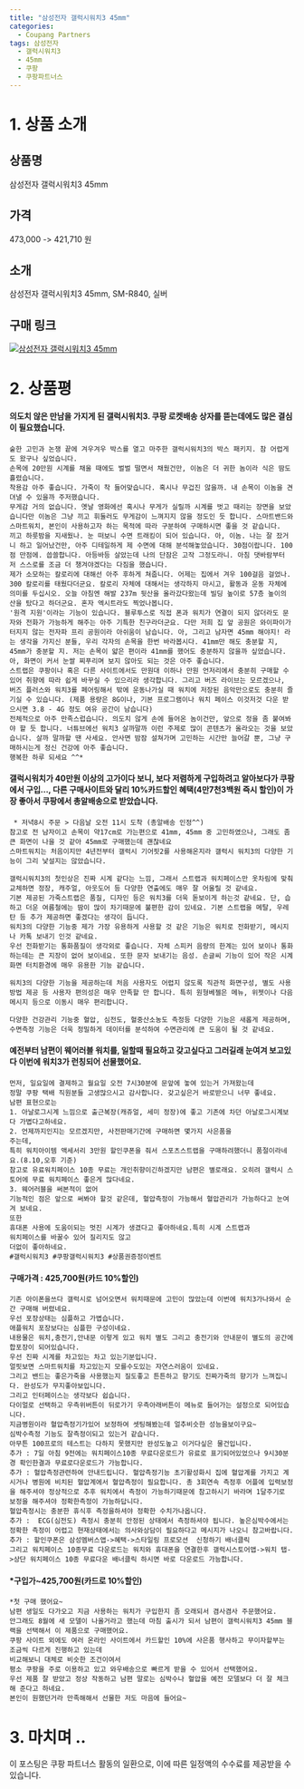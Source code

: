 ```yaml
---
title: "삼성전자 갤럭시워치3 45mm"
categories:
  - Coupang Partners
tags: 삼성전자
  - 갤럭시워치3
  - 45mm
  - 쿠팡
  - 쿠팡파트너스
---
```

# 1. 상품 소개
## 상품명
삼성전자 갤럭시워치3 45mm

## 가격
473,000 -> 421,710 원

## 소개
삼성전자 갤럭시워치3 45mm, SM-R840, 실버

## 구매 링크
[![삼성전자 갤럭시워치3 45mm](https://static.coupangcdn.com/image/affiliate/banner/3ebce18a465c20d6376b0d3484b431c2@2x.jpg)](https://coupa.ng/bOXsTU)
# 2. 상품평 

#### 의도치 않은 만남을 가지게 된 갤럭시워치3. 쿠팡 로켓배송 상자를 뜯는데에도 많은 결심이 필요했습니다.
    숱한 고민과 논쟁 끝에 겨우겨우 박스를 열고 마주한 갤럭시워치3의 박스 패키지. 참 어렵게도 왔구나 싶었습니다.
    손목에 20만원 시계를 채울 때에도 벌벌 떨면서 채웠건만, 이놈은 더 귀한 놈이라 식은 땀도 흘렸습니다.
    착용감 아주 좋습니다. 가죽이 착 들어맞습니다. 혹시나 무겁진 않을까. 내 손목이 이놈을 견뎌낼 수 있을까 주저했습니다.
    무게감 거의 없습니다. 옛날 영화에선 혹시나 무게가 실릴까 시계를 벗고 때리는 장면을 보았습니다만 이놈은 그냥 끼고 휘둘러도 무게감이 느껴지지 않을 정도인 듯 합니다. 스마트밴드와 스마트워치, 본인이 사용하고자 하는 목적에 따라 구분하여 구매하시면 좋을 것 같습니다.
    끼고 하룻밤을 지새웠나. 눈 떠보니 수면 트래킹이 되어 있습니다. 아, 이놈. 나는 잘 잤거니 하고 일어났건만, 아주 디테일하게 제 수면에 대해 분석해놓았습니다. 30점이랍니다. 100점 만점에. 씁쓸합니다. 아등바등 살았는데 나의 단잠은 고작 그정도라니. 아침 댓바람부터 저 스스로를 조금 더 챙겨야겠다는 다짐을 했습니다.
    제가 소모하는 칼로리에 대해선 아주 후하게 쳐줍니다. 어제는 집에서 겨우 100걸음 걸었나. 300 칼로리를 태웠다더군요. 칼로리 자체에 대해서는 생각하지 마시고, 활동과 운동 자체에 의미를 두십시오. 오늘 아침엔 해발 237m 뒷산을 올라갔다왔는데 빌딩 높이로 57층 높이의 산을 탔다고 하더군요. 혼자 엑시트라도 찍었나봅니다.
    '원격 지원'이라는 기능이 있습니다. 블루투스로 직접 폰과 워치가 연결이 되지 않더라도 문자와 전화가 가능하게 해주는 아주 기특한 친구라더군요. 다만 저희 집 앞 공원은 와이파이가 터지지 않는 전자파 프리 공원이라 아쉬움이 남습니다. 아, 그리고 남자면 45mm 해야지! 라는 생각을 가지신 분들, 우리 각자의 손목을 한번 바라봅시다. 41mm만 해도 충분할 지, 45mm가 충분할 지. 저는 손목이 얇은 편이라 41mm를 했어도 충분하지 않을까 싶었습니다. 아, 화면이 커서 눈쌀 찌푸리며 보지 않아도 되는 것은 아주 좋습니다.
    스트랩은 쿠팡이나 혹은 다른 사이트에서도 만원대 이하나 만원 언저리에서 충분히 구매할 수 있어 취향에 따라 쉽게 바꾸실 수 있으리라 생각합니다. 그리고 버즈 라이브는 모르겠으나, 버즈 플러스와 워치3를 페어링해서 밖에 운동나가실 때 워치에 저장된 음악만으로도 충분히 즐기실 수 있습니다. (제품 용량은 8G이나, 기본 프로그램이나 워치 페이스 이것저것 다운 받으시면 3.8 - 4G 정도 여유 공간이 남습니다)
    전체적으로 아주 만족스럽습니다. 의도치 않게 손에 들어온 놈이건만, 앞으로 정을 좀 붙여봐야 할 듯 합니다. 너튜브에선 워치3 살까말까 이런 주제로 많이 콘텐츠가 올라오는 것을 보았습니다. 살까 말까할 땐 사세요. 안사면 밤잠 설쳐가며 고민하는 시간만 늘어갈 뿐, 그냥 구매하시는게 정신 건강에 아주 좋습니다.
    행복한 하루 되세요 ^^*

#### 갤럭시워치가 40만원 이상의 고가이다 보니, 보다 저렴하게 구입하려고 알아보다가 쿠팡에서 구입..., 다른 구매사이트와 달리 10%카드할인 혜택(4만7천3백원 즉시 할인)이 가장 좋아서 쿠팡에서 총알배송으로 받았습니다. 
     * 저녁8시 주문 > 다음날 오전 11시 도착 (총알배송 인정^^)
    참고로 전 남자이고 손목이 약17cm로 가는편으로 41mm, 45mm 중 고민하였으나, 그래도 좀 큰 화면이 나을 것 같아 45mm로 구매했는데 괜찮네요
    스마트워치는 처음이지만 4년전부터 갤럭시 기어핏2를 사용해온지라 갤럭시 워치3의 다양한 기능이 그리 낯설지는 않았습니다. 
    ​
    갤럭시워치3의 첫인상은 진짜 시계 같다는 느낌, 그래서 스트랩과 워치페이스만 옷차림에 맞춰 교체하면 정장, 캐주얼, 아웃도어 등 다양한 연출에도 매우 잘 어울릴 것 같네요.
    기본 제공된 가죽스트랩은 품질, 디자인 등은 워치3를 더욱 돋보이게 하는것 같네요. 단, 습하고 더운 여름철에는 땀이 많이 차기때문에 불편한 감이 있네요. 기본 스트랩을 메탈, 우레탄 등 추가 제공하면 좋겠다는 생각이 듭니다.
    워치3의 다양한 기능중 제가 가장 유용하게 사용할 것 같은 기능은 워치로 전화받기, 메시지나 카톡 보내기 인것 같네요. 
    우선 전화받기는 통화품질이 생각외로 좋습니다. 자체 스피커 음량의 한계는 있어 보이나 통화하는데는 큰 지장이 없어 보이네요. 또한 문자 보내기는 음성. 손글씨 기능이 있어 작은 시계화면 터치환경에 매우 유용한 기능 같습니다.
    ​
    워치3의 다양한 기능을 제공하는데 처음 사용자도 어렵지 않도록 직관적 화면구성, 별도 사용방법 제공 등 사용자 편의성은 매우 만족할 만 합니다. 특히 원형베젤은 메뉴, 위젯이나 다음 메시지 등으로 이동시 매우 편리합니다.
    ​
    다양한 건강관리 기능중 혈압, 심전도, 혈중산소농도 측정등 다양한 기능은 새롭게 제공하며, 수면측정 기능은 더욱 정밀하게 데이터를 분석하여 수면관리에 큰 도움이 될 것 같네요.

#### 예전부터 남편이 웨어러블 워치를, 일할때 필요하고 갖고싶다고 그러길래 눈여겨 보고있다 이번에 워치3가 런칭되어 선물했어요.
    먼저, 일요일에 결제하고 월요일 오전 7시30분에 문앞에 놓여 있는거 가져왔는데
    정말 쿠팡 택배 직원분들 고생많으시고 감사합니다. 갖고싶은거 바로받으니 너무 좋네요.
    남편 표현으로는 
    1. 아날로그시계 느낌으로 출근복장(캐쥬얼, 세미 정장)에 좋고 기존에 차던 아날로그시계보다 가볍다고하네요.
    2. 언제까지인지는 모르겠지만, 사전판매기간에 구매하면 몇가지 사은품을 
    주는데, 
    특히 워치아이템 액세서리 3만원 할인쿠폰을 줘서 스포츠스트랩을 구매하려했더니 품절이라네요.(8.10,오후 기준)
    참고로 유료워치페이스 10종 무료는 개인취향이긴하겠지만 남편은 별로래요. 오히려 갤럭시 스토어에 무료 워치페이스 좋은게 많다네요.
    3. 웨어러블을 써본적이 없어
    기능적인 점은 앞으로 써봐야 할것 같은데, 혈압측정이 가능해서 혈압관리가 가능하다고 눈여겨 보네요.
    또한
    휴대폰 사용에 도움이되는 멋진 시계가 생겼다고 좋아하네요.특히 시계 스트랩과
    워치페이스를 바꿀수 있어 질리지도 않고 
    더없이 좋아하네요.
    #갤럭시워치3 #쿠팡갤럭시워치3 #상품권증정이벤트

#### 구매가격 : 425,700원(카드 10%할인)
    기존 아이폰을쓰다 갤럭시로 넘어오면서 워치때문에 고민이 많았는데 이번에 워치3가나와서 순간 구매해 버렸네요.
    우선 포장상태는 심플하고 가볍습니다.
    애플워치 포장보다는 심플한 구성이네요.
    내용물은 워치,충전기,안내문 이렇게 있고 워치 별도 그리고 충전기와 안내문이 별도의 공간에 합포장이 되어있습니다.
    우선 진짜 시계를 차고있는 차고 있는기분입니다.
    얼핏보면 스마트워치를 차고있는지 모를수도있는 자연스러움이 있네요.
    그리고 밴드는 좋은가죽을 사용했는지 질도좋고 튼튼하고 향기도 진짜가죽의 향기가 느껴집니다. 완성도가 무지좋아보입니다.
    그리고 인터페이스는 생각보다 쉽습니다.
    다이얼로 선택하고 우측위버튼이 뒤로가기 우측아래버튼이 메뉴로 들어가는 설정으로 되어있습니다.
    지금병원이라 혈압측정기가있어 보정하여 셋팅해봤는데 얼추비슷한 성능을보이구요~
    심박수측정 기능도 잘측정이되고 있는거 같습니다.
    아무튼 100프로의 테스트는 다하지 못했지만 완성도높고 이거다싶은 물건입니다.
    추가 : 7일 아침 9전에는 워치페이스10종 무료다운로드가 유료로 표기되어있었으나 9시30분경 확인한결과 무료로다운로드가 가능합니다.
    추가 : 혈압측정관련하여 안내드립니다. 혈압측정기능 초기활성화시 집에 혈압계를 가지고 계시거나 병원에 비치된 혈압계에서 혈압측정이 필요합니다. 총 3회연속 측정후 어플에 입력보정을 해주셔야 정상적으로 추후 워치에서 측정이 가능하기때문에 참고하시기 바라며 1달주기로 보정을 해주셔야 정확한측정이 가능하답니다.
    혈압측정시는 충분한 휴식후 측정을하셔야 정확한 수치가나옵니다.
    추가 :  ECG(심전도) 측정시 충분히 안정된 상태에서 측정하셔야 됩니다. 높은심박수에서는 정확한 측정이 어렵고 현재상태에서는 의사와상담이 필요하다고 메시지가 나오니 참고바랍니다.
    추가 : 할인쿠폰은 삼성멤버스앱->혜택->스타일링 프로모션  신청하기 배너클릭
    그리고 워치페이스 10종무료 다운로드는 워치와 휴대폰을 연결한후 갤럭시스토어앱->워치 탭->상단 워치페이스 10종 무료다운 배너클릭 하시면 바로 다운로드 가능합니다.

#### *구입가~425,700원(카드로 10%할인)
    *첫 구매 했어요~
    남편 생일도 다가오고 지금 사용하는 워치가 구입한지 좀 오래되서 겸사겸사 주문했어요.
    안그래도 8월에 새 모델이 나올거라고 했는데 마침 출시가 되서 남편이 갤럭시워치3 45mm 블랙을 선택해서 이 제품으로 구매했어요.
    쿠팡 사이트 외에도 여러 온라인 사이트에서 카드할인 10%에 사은품 행사하고 무이자할부는 조금씩 다르게 진행하고 있는데
    비교해보니 대체로 비슷한 조건이여서
    평소 쿠팡을 주로 이용하고 있고 와우배송으로 빠르게 받을 수 있어서 선택했어요.
    우선 제품 잘 받았고 정상 작동하고 남편 말로는 심박수나 혈압을 예전 모델보다 더 잘 체크해 준다고 하네요.
    본인이 원했던거라 만족해해서 선물한 저도 마음에 들어요~

# 3. 마치며 ..
이 포스팅은 쿠팡 파트너스 활동의 일환으로, 이에 따른 일정액의 수수료를 제공받을 수 있습니다.